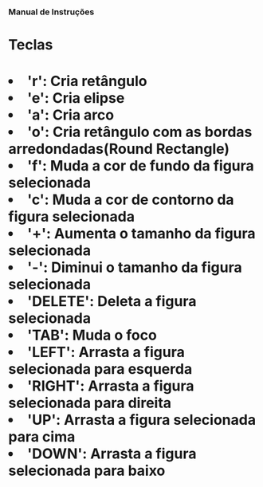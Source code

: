 <h3>Manual de Instruções<h3>
<h1>Teclas<h1>
<li>'r': Cria retângulo</li>
<li>'e': Cria elipse</li>
<li>'a': Cria arco</li>
<li>'o': Cria retângulo com as bordas arredondadas(Round Rectangle)</li>
<li>'f': Muda a cor de fundo da figura selecionada</li>
<li>'c': Muda a cor de contorno da figura selecionada</li>
<li>'+': Aumenta o tamanho da figura selecionada</li>
<li>'-': Diminui o tamanho da figura selecionada</li>
<li>'DELETE': Deleta a figura selecionada</li>
<li>'TAB': Muda o foco</li>
<li>'LEFT': Arrasta a figura selecionada para esquerda</li>
<li>'RIGHT': Arrasta a figura selecionada para direita</li>
<li>'UP': Arrasta a figura selecionada para cima</li>
<li>'DOWN': Arrasta a figura selecionada para baixo</li>
